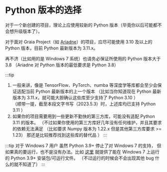 # Python 版本的选择

对于一个新创建的项目，理论上应使用较新的 Python 版本（毕竟你以后可能都不会想升级版本了）。

对于面对 Graia Project（如 [Ariadne](https://github.com/GraiaProject/Ariadne)）的项目，应尽可能使用
3.10 及以上的 Python 版本，目前 Python 最新版本为 3.11.x。

再不济（比如用的是 Windows 7 系统）也请务必保证所使用的 Python 版本大于 3.8
（Ariadne 对 Python 版本的最低要求是 Python 3.8）

:::tip

1. 一般来讲，像是 TensorFlow、PyTorch、numba 等深度学等库都会至少会保证适配当前 Python 最新版本的上一个版本
   （比如当你知道现在 Python 最新版本为 3.11.x，就可能大胆确认这些库至少支持了 Python 3.10 ）  
   （顺带一提，截至本段文字书写（2023.5.3）时，上述库均已支持 Python 3.11 ）
2. 如果你的项目需要用到一些更新不勤快的第三方库，可能没有适配 Python 3.11 的版本。
   （不过如果你使用的第三方库好几年没有任何维护，并且其要求的依赖无法满足
   （比如要求 Numpy 版本为 1.22.x 但是其他第三方库要求 >= 1.23）
   那还是比较推荐找到这些库的替代品
   ）
:::

:::tip 对于 Windows 7 用户
虽然 Python 3.9+ 停止了对 Windows 7 的支持，
但如果真的要运行，也不是没有办法。比如 [这里](https://github.com/adang1345/PythonWin7)
就提供了能在 Windows 7 上运行的 Python 3.9+ 安装包/可运行文件。
（不过运行的时候会不会出现其他 bug 什么的就不知道了）
:::
